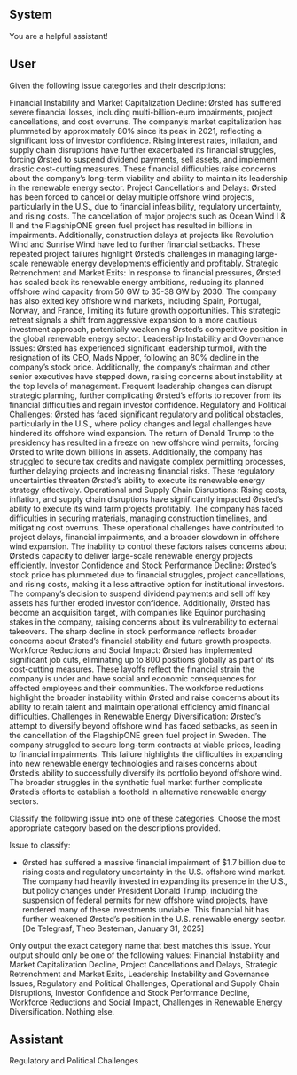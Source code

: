 ## System

You are a helpful assistant!

## User


Given the following issue categories and their descriptions:

Financial Instability and Market Capitalization Decline: Ørsted has suffered severe financial losses, including multi-billion-euro impairments, project cancellations, and cost overruns. The company’s market capitalization has plummeted by approximately 80% since its peak in 2021, reflecting a significant loss of investor confidence. Rising interest rates, inflation, and supply chain disruptions have further exacerbated its financial struggles, forcing Ørsted to suspend dividend payments, sell assets, and implement drastic cost-cutting measures. These financial difficulties raise concerns about the company’s long-term viability and ability to maintain its leadership in the renewable energy sector.
Project Cancellations and Delays: Ørsted has been forced to cancel or delay multiple offshore wind projects, particularly in the U.S., due to financial infeasibility, regulatory uncertainty, and rising costs. The cancellation of major projects such as Ocean Wind I & II and the FlagshipONE green fuel project has resulted in billions in impairments. Additionally, construction delays at projects like Revolution Wind and Sunrise Wind have led to further financial setbacks. These repeated project failures highlight Ørsted’s challenges in managing large-scale renewable energy developments efficiently and profitably.
Strategic Retrenchment and Market Exits: In response to financial pressures, Ørsted has scaled back its renewable energy ambitions, reducing its planned offshore wind capacity from 50 GW to 35-38 GW by 2030. The company has also exited key offshore wind markets, including Spain, Portugal, Norway, and France, limiting its future growth opportunities. This strategic retreat signals a shift from aggressive expansion to a more cautious investment approach, potentially weakening Ørsted’s competitive position in the global renewable energy sector.
Leadership Instability and Governance Issues: Ørsted has experienced significant leadership turmoil, with the resignation of its CEO, Mads Nipper, following an 80% decline in the company’s stock price. Additionally, the company’s chairman and other senior executives have stepped down, raising concerns about instability at the top levels of management. Frequent leadership changes can disrupt strategic planning, further complicating Ørsted’s efforts to recover from its financial difficulties and regain investor confidence.
Regulatory and Political Challenges: Ørsted has faced significant regulatory and political obstacles, particularly in the U.S., where policy changes and legal challenges have hindered its offshore wind expansion. The return of Donald Trump to the presidency has resulted in a freeze on new offshore wind permits, forcing Ørsted to write down billions in assets. Additionally, the company has struggled to secure tax credits and navigate complex permitting processes, further delaying projects and increasing financial risks. These regulatory uncertainties threaten Ørsted’s ability to execute its renewable energy strategy effectively.
Operational and Supply Chain Disruptions: Rising costs, inflation, and supply chain disruptions have significantly impacted Ørsted’s ability to execute its wind farm projects profitably. The company has faced difficulties in securing materials, managing construction timelines, and mitigating cost overruns. These operational challenges have contributed to project delays, financial impairments, and a broader slowdown in offshore wind expansion. The inability to control these factors raises concerns about Ørsted’s capacity to deliver large-scale renewable energy projects efficiently.
Investor Confidence and Stock Performance Decline: Ørsted’s stock price has plummeted due to financial struggles, project cancellations, and rising costs, making it a less attractive option for institutional investors. The company’s decision to suspend dividend payments and sell off key assets has further eroded investor confidence. Additionally, Ørsted has become an acquisition target, with companies like Equinor purchasing stakes in the company, raising concerns about its vulnerability to external takeovers. The sharp decline in stock performance reflects broader concerns about Ørsted’s financial stability and future growth prospects.
Workforce Reductions and Social Impact: Ørsted has implemented significant job cuts, eliminating up to 800 positions globally as part of its cost-cutting measures. These layoffs reflect the financial strain the company is under and have social and economic consequences for affected employees and their communities. The workforce reductions highlight the broader instability within Ørsted and raise concerns about its ability to retain talent and maintain operational efficiency amid financial difficulties.
Challenges in Renewable Energy Diversification: Ørsted’s attempt to diversify beyond offshore wind has faced setbacks, as seen in the cancellation of the FlagshipONE green fuel project in Sweden. The company struggled to secure long-term contracts at viable prices, leading to financial impairments. This failure highlights the difficulties in expanding into new renewable energy technologies and raises concerns about Ørsted’s ability to successfully diversify its portfolio beyond offshore wind. The broader struggles in the synthetic fuel market further complicate Ørsted’s efforts to establish a foothold in alternative renewable energy sectors.

Classify the following issue into one of these categories. Choose the most appropriate category based on the descriptions provided.

Issue to classify:
- Ørsted has suffered a massive financial impairment of $1.7 billion due to rising costs and regulatory uncertainty in the U.S. offshore wind market. The company had heavily invested in expanding its presence in the U.S., but policy changes under President Donald Trump, including the suspension of federal permits for new offshore wind projects, have rendered many of these investments unviable. This financial hit has further weakened Ørsted’s position in the U.S. renewable energy sector. [De Telegraaf, Theo Besteman, January 31, 2025]

Only output the exact category name that best matches this issue. Your output should only be one of the following values: Financial Instability and Market Capitalization Decline, Project Cancellations and Delays, Strategic Retrenchment and Market Exits, Leadership Instability and Governance Issues, Regulatory and Political Challenges, Operational and Supply Chain Disruptions, Investor Confidence and Stock Performance Decline, Workforce Reductions and Social Impact, Challenges in Renewable Energy Diversification. Nothing else.
                

## Assistant

Regulatory and Political Challenges

